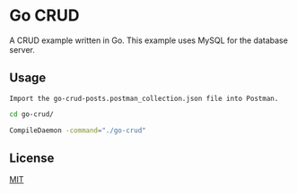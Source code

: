 # Go CRUD

A CRUD example written in Go.
This example uses MySQL for the database server.

## Usage

```
Import the go-crud-posts.postman_collection.json file into Postman.
```

```bash
cd go-crud/
```

```bash
CompileDaemon -command="./go-crud"
```

## License

[MIT](https://choosealicense.com/licenses/mit/)
